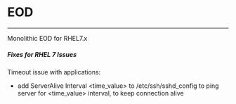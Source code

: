 # EOD
***
Monolithic EOD for RHEL7.x

##### Fixes for RHEL 7 Issues
Timeout issue with applications:<br/>
- add ServerAlive Interval <time_value> to /etc/ssh/sshd_config to ping server for <time_value> interval, to keep connection alive<br/>
